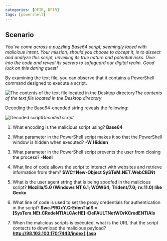 ```yaml
---
categories: [DFIR, DFIR]
tags: [powershell]
---
```


## Scenario

_You’ve come across a puzzling Base64 script, seemingly laced with malicious intent. Your mission, should you choose to accept it, is to dissect and analyze this script, unveiling its true nature and potential risks. Dive into the code and reveal its secrets to safeguard our digital realm. Good luck on this daring quest!_

By examining the text file, you can observe that it contains a PowerShell command designed to execute a script.

![The contents of the text file located in the Desktop directory](https://cdn-images-1.medium.com/max/2584/1*3zTS3BQjnZr1q3WIgJwnTg.png)_The contents of the text file located in the Desktop directory_

Decoding the Base64-encoded string reveals the following:

![Decoded script](https://cdn-images-1.medium.com/max/2000/1*QAyY9IrVzpE9TTM2Ac1qzQ.png)_Decoded script_

1. What encoding is the malicious script using?
   **Base64**

2. What parameter in the PowerShell script makes it so that the PowerShell window is hidden when executed?
   **-W Hidden**

3. What parameter in the PowerShell script prevents the user from closing the process?
   **-NonI**

4. What line of code allows the script to interact with websites and retrieve information from them?
   **$WC=New-Object SySTeM.NET.WebCliENt**

5. What is the user agent string that is being spoofed in the malicious script?
   **Mozilla/5.0 (Windows NT 6.1; WOW64; Trident/7.0; rv:11.0) like Gecko**

6. What line of code is used to set the proxy credentials for authentication in the script?
   **$wc.PROxY.CrEdenTialS = [SysTem.NEt.CRedeNTIALCAcHE]::DeFAULTNetWOrKCredENTiAls**

7. When the malicious scripts is executed, what is the URL that the script contacts to download the malicious payload?
   **http://98.103.103.170:7443/index[.]asp**
